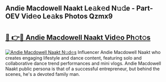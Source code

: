 ## Andie Macdowell Naakt Le𝚊k𝚎d N𝚞𝚍e - Part-OEV Vid𝚎o Le𝚊ks Photos Qzmx9

# <h2><a href="http://fb9dxam.evod.top/?m=Andie+Macdowell+Naakt">🔗 👉🔴 Andie Macdowell Naakt Vid𝚎o Ph𝚘t𝚘s</a></h2>

[![Andie Macdowell Naakt N𝚞d𝚎s](https://i.imgur.com/8V9OHl7.gif)](http://fb9dxam.evod.top/?m=Andie+Macdowell+Naakt)
Influencer Andie Macdowell Naakt who creates engaging lifestyle and dance content, featuring solo and collaborative dance trend performances and mini vlogs. Andie Macdowell Naakt public persona is that of a successful entrepreneur, but behind the scenes, he's a devoted family man. 
